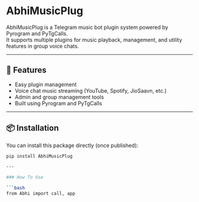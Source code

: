 # AbhiMusicPlug

AbhiMusicPlug is a Telegram music bot plugin system powered by Pyrogram and PyTgCalls.  
It supports multiple plugins for music playback, management, and utility features in group voice chats.

---

## 🚀 Features

- Easy plugin management
- Voice chat music streaming (YouTube, Spotify, JioSaavn, etc.)
- Admin and group management tools
- Built using Pyrogram and PyTgCalls

---

## 📦 Installation

You can install this package directly (once published):

```bash
pip install AbhiMusicPlug

---

### How To Use

```bash
from Abhi import call, app
